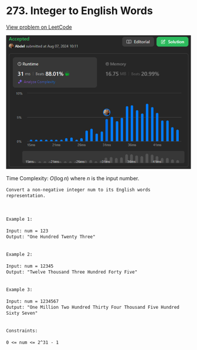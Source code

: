 # 273. Integer to English Words

[View problem on LeetCode](https://leetcode.com/problems/integer-to-english-words/)

![Submission](image.png)

Time Complexity: $O(\log n)$ where $n$ is the input number.

```
Convert a non-negative integer num to its English words representation.

 

Example 1:

Input: num = 123
Output: "One Hundred Twenty Three"


Example 2:

Input: num = 12345
Output: "Twelve Thousand Three Hundred Forty Five"


Example 3:

Input: num = 1234567
Output: "One Million Two Hundred Thirty Four Thousand Five Hundred Sixty Seven"
 

Constraints:

0 <= num <= 2^31 - 1
```